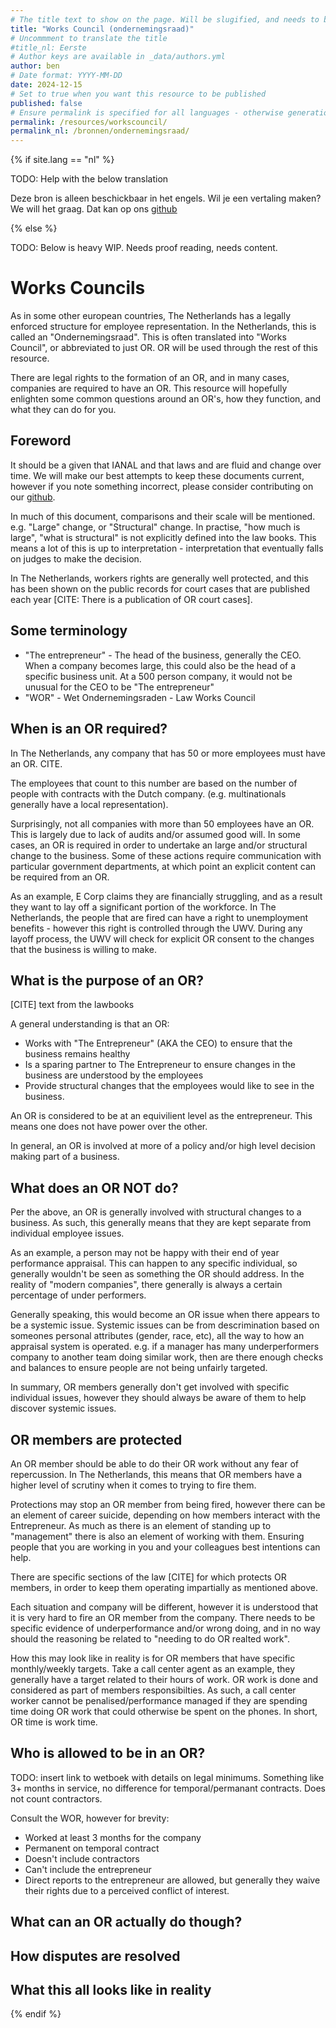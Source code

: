 ```yaml
---
# The title text to show on the page. Will be slugified, and needs to be unique
title: "Works Council (ondernemingsraad)"
# Uncommment to translate the title
#title_nl: Eerste
# Author keys are available in _data/authors.yml
author: ben
# Date format: YYYY-MM-DD
date: 2024-12-15
# Set to true when you want this resource to be published
published: false
# Ensure permalink is specified for all languages - otherwise generation will fail
permalink: /resources/workscouncil/
permalink_nl: /bronnen/ondernemingsraad/
---
```


{% if site.lang == "nl" %}

TODO: Help with the below translation

Deze bron is alleen beschickbaar in het engels. Wil je een vertaling maken? We will het graag. Dat kan op ons [github][techwerkers-github]

{% else %}

TODO: Below is heavy WIP. Needs proof reading, needs content.

# Works Councils

As in some other european countries, The Netherlands has a legally enforced structure for employee representation. In the Netherlands, this is called an "Ondernemingsraad". This is often translated into "Works Council", or abbreviated to just OR. OR will be used through the rest of this resource.

There are legal rights to the formation of an OR, and in many cases, companies are required to have an OR. This resource will hopefully enlighten some common questions around an OR's, how they function, and what they can do for you.

## Foreword

It should be a given that IANAL and that laws and are fluid and change over time. We will make our best attempts to keep these documents current, however if you note something incorrect, please consider contributing on our [github][techwerkers-github].

In much of this document, comparisons and their scale will be mentioned. e.g. "Large" change, or "Structural" change. In practise, "how much is large", "what is structural" is not explicitly defined into the law books. This means a lot of this is up to interpretation - interpretation that eventually falls on judges to make the decision.

In The Netherlands, workers rights are generally well protected, and this has been shown on the public records for court cases that are published each year [CITE: There is a publication of OR court cases].

## Some terminology

- "The entrepreneur" - The head of the business, generally the CEO. When a company becomes large, this could also be the head of a specific business unit. At a 500 person company, it would not be unusual for the CEO to be "The entrepreneur"
- "WOR" - Wet Ondernemingsraden - Law Works Council

## When is an OR required?

In The Netherlands, any company that has 50 or more employees must have an OR. CITE.

The employees that count to this number are based on the number of people with contracts with the Dutch company. (e.g. multinationals generally have a local representation).

Surprisingly, not all companies with more than 50 employees have an OR. This is largely due to lack of audits and/or assumed good will. In some cases, an OR is required in order to undertake an large and/or structural change to the business. Some of these actions require communication with particular government departments, at which point an explicit content can be required from an OR.

As an example, E Corp claims they are financially struggling, and as a result they want to lay off a significant portion of the workforce. In The Netherlands, the people that are fired can have a right to unemployment benefits - however this right is controlled through the UWV. During any layoff process, the UWV will check for explicit OR consent to the changes that the business is willing to make.

## What is the purpose of an OR?

[CITE] text from the lawbooks

A general understanding is that an OR:

- Works with "The Entrepreneur" (AKA the CEO) to ensure that the business remains healthy
- Is a sparing partner to The Entrepreneur to ensure changes in the business are understood by the employees
- Provide structural changes that the employees would like to see in the business.

An OR is considered to be at an equivilient level as the entrepreneur. This means one does not have power over the other.

In general, an OR is involved at more of a policy and/or high level decision making part of a business.

## What does an OR NOT do?

Per the above, an OR is generally involved with structural changes to a business. As such, this generally means that they are kept separate from individual employee issues.

As an example, a person may not be happy with their end of year performance appraisal. This can happen to any specific individual, so generally wouldn't be seen as something the OR should address. In the reality of "modern companies", there generally is always a certain percentage of under performers.

Generally speaking, this would become an OR issue when there appears to be a systemic issue. Systemic issues can be from descrimination based on someones personal attributes (gender, race, etc), all the way to how an appraisal system is operated. e.g. if a manager has many underperformers company to another team doing similar work, then are there enough checks and balances to ensure people are not being unfairly targeted.

In summary, OR members generally don't get involved with specific individual issues, however they should always be aware of them to help discover systemic issues.

## OR members are protected

An OR member should be able to do their OR work without any fear of repercussion. In The Netherlands, this means that OR members have a higher level of scrutiny when it comes to trying to fire them.

Protections may stop an OR member from being fired, however there can be an element of career suicide, depending on how members interact with the Entrepreneur. As much as there is an element of standing up to "management" there is also an element of working with them. Ensuring people that you are working in you and your colleagues best intentions can help.

There are specific sections of the law [CITE] for which protects OR members, in order to keep them operating impartially as mentioned above.

Each situation and company will be different, however it is understood that it is very hard to fire an OR member from the company. There needs to be specific evidence of underperformance and/or wrong doing, and in no way should the reasoning be related to "needing to do OR realted work".

How this may look like in reality is for OR members that have specific monthly/weekly targets. Take a call center agent as an example, they generally have a target related to their hours of work. OR work is done and considered as part of members responsibilties. As such, a call center worker cannot be penalised/performance managed if they are spending time doing OR work that could otherwise be spent on the phones. In short, OR time is work time.

## Who is allowed to be in an OR?

TODO: insert link to wetboek with details on legal minimums. Something like 3+ months in service, no difference for temporal/permanant contracts. Does not count contractors.

Consult the WOR, however for brevity:

- Worked at least 3 months for the company
- Permanent on temporal contract
- Doesn't include contractors
- Can't include the entrepreneur
- Direct reports to the entrepreneur are allowed, but generally they waive their rights due to a perceived conflict of interest.

## What can an OR actually do though?

## How disputes are resolved

## What this all looks like in reality




<!-- Links -->
[techwerkers-github]: https://www.github.com/techworkersco/twc-site-nl

{% endif %}
